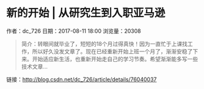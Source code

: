 # 新的开始 | 从研究生到入职亚马逊
作者：dc_726
日期：2017-08-11 18:00
浏览量：20308
> 简介：转眼间就毕业了，短短的18个月过得真快！因为一直忙于上课找工作，所以好久没发文章了。现在已经重新开始上班一个月了，渐渐安稳了下来。开始适应新生活，也重新开始走自己的学习节奏。希望渐渐能多写一些技术文章...

 链接：http://blog.csdn.net/dc_726/article/details/76040037
